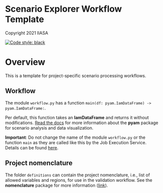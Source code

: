 # Scenario Explorer Workflow Template

Copyright 2021 IIASA

[![Code style: black](https://img.shields.io/badge/code%20style-black-000000.svg)](https://github.com/psf/black)

# Overview

This is a template for project-specific scenario processing workflows.

## Workflow

The module `workflow.py` has a function `main(df: pyam.IamDataFrame) -> pyam.IamDataFrame:`.

Per default, this function takes an **IamDataFrame** and returns it without modifications.
[Read the docs](https://pyam-iamc.readthedocs.io) for more information
about the **pyam** package for scenario analysis and data visualization.

**Important**: Do not change the name of the module `workflow.py` or the function `main`
as they are called like this by the Job Execution Service.
Details can be found [here](https://github.com/iiasa/ece/wiki/Setup-a-new-Scenario-Explorer-Instance#job-execution-service).

## Project nomenclature

The folder `definitions` can contain the project nomenclature,
i.e., list of allowed variables and regions, for use in the validation workflow.
See the **nomenclature** package for more information
([link](https://github.com/iamconsortium/nomenclature)).